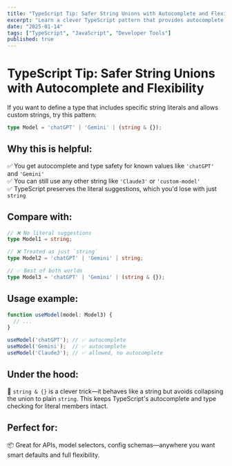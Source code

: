 ```yaml
---
title: "TypeScript Tip: Safer String Unions with Autocomplete and Flexibility"
excerpt: "Learn a clever TypeScript pattern that provides autocomplete for known values while allowing custom strings using union types."
date: "2025-01-14"
tags: ["TypeScript", "JavaScript", "Developer Tools"]
published: true
---
```


# TypeScript Tip: Safer String Unions with Autocomplete and Flexibility

If you want to define a type that includes specific string literals and allows custom strings, try this pattern:

```typescript
type Model = 'chatGPT' | 'Gemini' | (string & {});
```

## Why this is helpful:

✅ You get autocomplete and type safety for known values like `'chatGPT'` and `'Gemini'`  
✅ You can still use any other string like `'Claude3'` or `'custom-model'`  
✅ TypeScript preserves the literal suggestions, which you'd lose with just `string`

## Compare with:

```typescript
// ❌ No literal suggestions
type Model1 = string;

// ❌ Treated as just `string`
type Model2 = 'chatGPT' | 'Gemini' | string;

// ✅ Best of both worlds
type Model3 = 'chatGPT' | 'Gemini' | (string & {});
```

## Usage example:

```typescript
function useModel(model: Model3) {
  // ...
}

useModel('chatGPT'); // ✅ autocomplete
useModel('Gemini');  // ✅ autocomplete
useModel('Claude3'); // ✅ allowed, no autocomplete
```

## Under the hood:

🧠 `string & {}` is a clever trick—it behaves like a string but avoids collapsing the union to plain `string`. This keeps TypeScript's autocomplete and type checking for literal members intact.

## Perfect for:

📦 Great for APIs, model selectors, config schemas—anywhere you want smart defaults and full flexibility.
